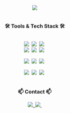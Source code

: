 <!--타이틀 부분-->
<div align="center">
  <img src="https://github.com/tersite1/tersite1/assets/160453556/be9d49ee-872c-4c3f-8997-7bce125957c9" />
</div>




<br>

<h3 align="center">🛠 Tools & Tech Stack 🛠</h3>


<br>

<div align="center">
  <img src="https://img.shields.io/badge/git-F05033.svg?style=for-the-badge&logo=git&logoColor=white" />&nbsp
  <img src="https://img.shields.io/badge/github-181717.svg?style=for-the-badge&logo=github&logoColor=white" />&nbsp
  <img src="https://img.shields.io/badge/Notion-F3F3F3.svg?style=for-the-badge&logo=notion&logoColor=black" />&nbsp
</div>

<div align="center">
  <img src="https://img.shields.io/badge/VSCode-2C2C32.svg?style=for-the-badge&logo=visual-studio-code&logoColor=22ABF3" />&nbsp
  <img src="https://img.shields.io/badge/jupyter-2C2C32.svg?style=for-the-badge&logo=jupyter&logoColor=F37726" />&nbsp
  <img src="https://img.shields.io/badge/python-white.svg?style=for-the-badge&logo=jupyter&logoColor=#3776AB" />&nbsp
</div>
  
<br>

<div align="center">
  <img src="https://img.shields.io/badge/LINUX-white.svg?style=for-the-badge&logo=linux&logoColor=#FCC624" />&nbsp
  <img src="https://img.shields.io/badge/ROS-wgite.svg?style=for-the-badge&logo=ros&logoColor=white" />&nbsp
  <img src="https://img.shields.io/badge/css3-1572B6.svg?style=for-the-badge&logo=css3&logoColor=white" />&nbsp
</div>

<br>

<div align="center">
  <img src="https://img.shields.io/badge/adobe%20photoshop-08253c.svg?style=for-the-badge&logo=adobe%20photoshop&logoColor=37abff" />&nbsp
  <img src="https://img.shields.io/badge/qgis-white.svg?style=for-the-badge&logo=qgis&logoColor=#589632" />&nbsp
  <img src="https://img.shields.io/badge/revit-white.svg?style=for-the-badge&logo=autodeskrevit&logoColor=black" />&nbsp


<br>

<br>

<h3 align="center">📫 Contact 📫</h3>
<div align="center">
  <a href="https://www.linkedin.com/in/min-seok-jang-a890312b1/">
    <img src="https://img.shields.io/badge/LinkedIn-0077B5?style=for-the-badge&logo=linkedin&logoColor=white" />&nbsp
  </a>
  <a href="mailto:itcouldbe0@yonsei.ac.kr">
    <img
      src="https://img.shields.io/badge/itcouldbe0@yonsei.ac.kr-D14836?style=for-the-badge&logo=gmail&logoColor=white"/>&nbsp
  </a>
</div>
